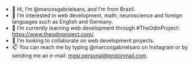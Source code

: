 - 👋 Hi, I’m @marcosgabrielsaro, and I'm from Brazil.
- 👀 I’m interested in web development, math, neuroscience and foreign languages such as English and Germany.
- 🌱 I’m currently learning web development through #TheOdinProject: https://www.theodinproject.com/.
- 💞️ I’m looking to collaborate on web development projects.
- 📫 You can reach me by typing @marcosgabrielsaro on Instagram or by sending me an e-mail: mgsr.personal@protonmail.com.

<!---
marcosgabrielsaro/marcosgabrielsaro is a ✨ special ✨ repository because its `README.md` (this file) appears on your GitHub profile.
You can click the Preview link to take a look at your changes.
--->
